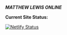 ***MATTHEW LEWIS ONLINE***

**Current Site Status:**

[![Netlify Status](https://api.netlify.com/api/v1/badges/be10ecc7-82f7-445b-b2b0-a744943d4097/deploy-status)](https://app.netlify.com/sites/jovial-allen-6bd382/deploys)

